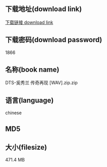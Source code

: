 ## 下载地址(download link)
[下载链接 download link](https://voluble-croquembouche-d321dc.netlify.app/?s=DTS-%E5%A5%9A%E7%A7%80%E5%85%B0+%E4%BC%A0%E5%A5%87%E5%86%8D%E7%8E%B0+%5BWAV%5D.zip)

## 下载密码(download password)
1866

## 名称(book name)
DTS-奚秀兰 传奇再现 [WAV].zip.zip

## 语言(language)
chinese

## MD5


## 大小(filesize)
471.4 MB
